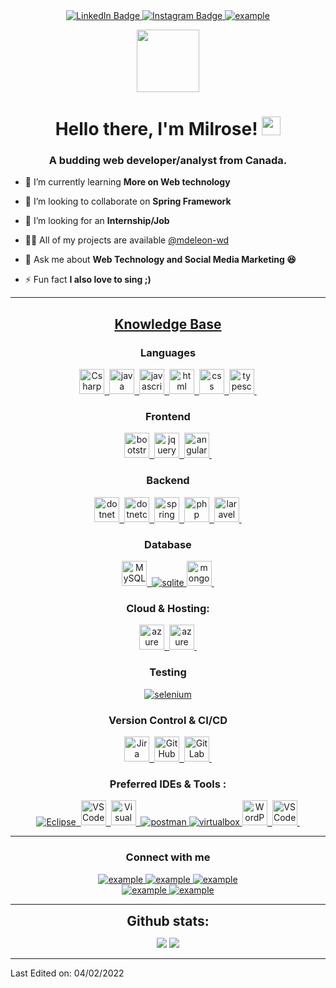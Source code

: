 

<div id="header" align="center">
    <div id="badges" >
    <a href="https://www.linkedin.com/in/milrose-d-062869197/">
      <img src="https://img.shields.io/badge/LinkedIn-blue?style=for-the-badge&logo=linkedin&logoColor=white" alt="LinkedIn Badge"/>
    </a>
    <a href="https://www.instagram.com/milrosejourney/">
      <img src="https://img.shields.io/badge/Instagram-red?style=for-the-badge&logo=instagram" alt="Instagram Badge"/>
    </a>
    <a href="https://twitter.com/iamesorlim" target="_blank">
      <img src="https://img.shields.io/badge/Twitter-1DA1F2.svg?style=for-the-badge&logo=twitter&logoColor=white" alt="example"/>
    </a>
    
  </div>
</div>
<p align="center">
   <img src="https://media.giphy.com/media/gUMwdDdaZzkHhJOlNj/giphy.gif" width="100"/>
</p>

<h1 align="center">Hello there, I'm Milrose! <img width="30px" src="https://raw.githubusercontent.com/iampavangandhi/iampavangandhi/master/gifs/Hi.gif"></h1>
<h3 font-size="20" align="center">A budding web developer/analyst from Canada.</h3>


- 🌱 I’m currently learning **More on Web technology** 

- 👯 I’m looking to collaborate on **Spring Framework**

- 🤝 I’m looking for an **Internship/Job**

- 👨‍💻 All of my projects are available [@mdeleon-wd](github.com/mdeleon-wd)

- 💬 Ask me about **Web Technology and Social Media Marketing 😆**

- ⚡ Fun fact **I also love to sing ;)**

---

<h2 align="center"><u><b>Knowledge Base</b></u></h2>
<h3 align="center">Languages</h3>
<p align="center">
  <a href="https://www.cprogramming.com/" target="_blank"> 
   <img src="https://github.com/mdleon-wd/devicon/blob/master/icons/csharp/csharp-original.svg" title="Csharp"  alt="Csharp" width="40" height="40"/>&nbsp;
  </a>
  <a href="https://www.java.com" target="_blank"> 
    <img src="https://github.com/mdleon-wd/devicon/blob/master/icons/java/java-original.svg" title="Java" alt="java" width="40" height="40"/>&nbsp;
  </a>
  <a href="https://developer.mozilla.org/en-US/docs/Web/JavaScript" target="_blank"> 
    <img src="https://github.com/mdleon-wd/devicon/blob/master/icons/javascript/javascript-original.svg" title="Java" alt="javascript" width="40" height="40"/>&nbsp;
  </a>
  <a href="https://www.w3.org/html/" target="_blank"> 
    <img src="https://github.com/mdleon-wd/devicon/blob/master/icons/html5/html5-original.svg" title="Html5" alt="html" width="40" height="40"/>&nbsp;
  </a>
  <a href="https://www.w3schools.com/css/" target="_blank">
    <img src="https://github.com/mdleon-wd/devicon/blob/master/icons/css3/css3-original.svg" title="CSS" alt="css" width="40" height="40"/>&nbsp;
  </a>
  <a href="https://www.typescriptlang.org/" target="_blank"> 
    <img src="https://github.com/mdleon-wd/devicon/blob/master/icons/typescript/typescript-original.svg" title="TypeScript" alt="typescript" width="40" height="40"/>&nbsp;
  </a>
</p>

<h3 align="center">Frontend</h3>
<p align="center">
   <a href="https://getbootstrap.com" target="_blank">
     <img src="https://github.com/mdleon-wd/devicon/blob/master/icons/bootstrap/bootstrap-original.svg" title="Bootstrap" alt="bootstrap" width="40" height="40"/>&nbsp;
  </a>
  <a href="https://jquery.com/" target="_blank">
     <img src="https://github.com/mdleon-wd/devicon/blob/master/icons/jquery/jquery-original-wordmark.svg" title="JQuery" alt="jquery" width="40" height="40"/>&nbsp;
  </a>
   <a href="https://angular.io" target="_blank">
    <img src="https://github.com/mdleon-wd/devicon/blob/master/icons/angularjs/angularjs-original.svg" title="Angular" alt="angular" width="40" height="40"/>&nbsp;
  </a>
</p>

<h3 align="center">Backend</h3>
<p align="center">
  <a href="https://dotnet.microsoft.com/en-us/learn/dotnet/what-is-dotnet/" target="_blank"> 
    <img src="https://github.com/mdleon-wd/devicon/blob/master/icons/dot-net/dot-net-original-wordmark.svg" title="dotnet"  alt="dotnet" width="40" height="40"/>&nbsp; 
  </a>
  <a href="https://dotnet.microsoft.com/en-us/learn/dotnet/what-is-dotnet/" target="_blank"> 
    <img src="https://github.com/mdleon-wd/devicon/blob/master/icons/dotnetcore/dotnetcore-original.svg" title="dotnetcore"  alt="dotnetcore" width="40" height="40"/>&nbsp; 
  </a>
  <a href="https://spring.io/" target="_blank"> 
    <img src="https://github.com/mdleon-wd/devicon/blob/master/icons/spring/spring-original.svg" title="Spring"  alt="spring" width="40" height="40"/>&nbsp; 
  </a>
  <a href="https://php.net/" target="_blank"> 
    <img src="https://github.com/mdleon-wd/devicon/blob/master/icons/php/php-original.svg" title="PHP" alt="php" width="40" height="40"/>&nbsp;
  </a>
  <a href="https://laravel.com/" target="_blank"> 
     <img src="https://github.com/mdleon-wd/devicon/blob/master/icons/laravel/laravel-plain-wordmark.svg" title="Laravel" alt="laravel" width="40" height="40"/>&nbsp;
  </a>
</p>

<h3 align="center">Database</h3>
<p align="center">
  <a href="https://www.mysql.com/" target="_blank"> 
    <img src="https://github.com/mdleon-wd/devicon/blob/master/icons/mysql/mysql-original.svg" title="MySQL"  alt="MySQL" width="40" height="40"/>&nbsp;
  </a>
  <a href="https://www.sqlite.org/" target="_blank"> 
    <img src="https://img.shields.io/badge/sqlite-003B57.svg?style=for-the-badge&logo=sqlite&logoColor=white"
      alt="sqlite"/> 
  </a>
  <a href="https://www.mongodb.com/" target="_blank"> 
     <img src="https://github.com/mdleon-wd/devicon/blob/master/icons/mongodb/mongodb-plain-wordmark.svg" title="MongoDB"  alt="mongodb" width="40" height="40"/>&nbsp; 
  </a> 
</p>

<h3 align="center">Cloud & Hosting:</h3>
<p align="center">
  <a href="https://azure.microsoft.com/en-in/" target="_blank">
    <img src="https://github.com/mdleon-wd/devicon/blob/master/icons/azure/azure-original.svg" title="Azure"  alt="azure" width="40" height="40"/>&nbsp; 
  </a>
  <a href="https://aws.amazon.com/" target="_blank">
    <img src="https://github.com/mdleon-wd/devicon/blob/master/icons/amazonwebservices/amazonwebservices-original-wordmark.svg" title="Azure"  alt="azure" width="40" height="40"/>&nbsp; 
  </a>
</p>

<h3 align="center">Testing</h3>
<p align="center"> 
  <a href="https://www.soapui.org/" target="_blank"> 
    <img src="https://img.shields.io/badge/soapui-ffe135.svg?style=for-the-badge&logo=soapui&logoColor=white"
      alt="selenium" /> 
  </a> 
</p>

<h3 align="center">Version Control & CI/CD</h3>
<p align="center">
  <a href="https://www.atlassian.com/agile/tutorials" target="_blank">
     <img src="https://github.com/mdleon-wd/devicon/blob/master/icons/jira/jira-original.svg" title="Jira" **alt="jira" width="40" height="40"/>&nbsp
  </a>
  <a href="https://github.com/mdleon_wd" target="_blank">
   <img src="https://github.com/mdleon-wd/devicon/blob/master/icons/github/github-original.svg" title="GitHub" **alt="github" width="40" height="40"/>&nbsp
  </a>
  <a href="https://gitlab.com/milrosedl" target="_blank">
    <img src="https://github.com/mdleon-wd/devicon/blob/master/icons/gitlab/gitlab-original.svg" title="GitLab" **alt="gitlab" width="40" height="40"/>&nbsp
  </a>
</p>

<h3 align="center">Preferred IDEs  & Tools :</h3>
<p align="center"> 
  <a href="https://eclipse.org" target="_blank">
    <img src="https://img.shields.io/badge/eclipse-orange.svg?style=for-the-badge&logo=eclipse&logoColor=white" title="Eclipse" **alt="eclipse" />&nbsp
  </a>
  <a href="https://code.visualstudio.com/" target="_blank">
    <img src="https://github.com/mdleon-wd/devicon/blob/master/icons/vscode/vscode-original.svg" title="VS Code" **alt="vscode" width="40" height="40"/>&nbsp
  </a>
   <a href="https://code.visualstudio.com/" target="_blank">
    <img src="https://github.com/mdleon-wd/devicon/blob/master/icons/visualstudio/visualstudio-plain.svg" title="Visual Studio" **alt="visual studio" width="40"            height="40"/>&nbsp
  </a>
  <a href="https://postman.com" target="_blank"> 
    <img src="https://img.shields.io/badge/postman-FF6C37.svg?style=for-the-badge&logo=postman&logoColor=white" alt="postman"/>
  </a>
  <a href="https://www.virtualbox.org/" target="_blank">
    <img src="https://img.shields.io/badge/virtualbox-183A61.svg?style=for-the-badge&logo=virtualbox&logoColor=white"
      alt="virtualbox"/>
  </a>
  <a href="https://wordpress.com" target="_blank"> 
     <img src="https://github.com/mdleon-wd/devicon/blob/master/icons/wordpress/wordpress-original.svg" title="WordPress" **alt="wordpress" width="40" height="40"/>&nbsp
  </a>
  <a href="https://postman.com" target="_blank"> 
     <img src="https://github.com/mdleon-wd/devicon/blob/master/icons/vscode/vscode-original.svg" title="VS Code" **alt="vscode" width="40" height="40"/>&nbsp
  </a>
</p>

----

<h3 align="center">Connect with me</h3>

<div style="margin-top:10px" align="center">
  <div>
    <a  href="https://dev.to/example" target="_blank">
      <img src="https://img.shields.io/badge/DEV.to-0A0A0A.svg?style=for-the-badge&logo=devdotto&logoColor=white" alt="example"/>
    </a>
    <a href="https://medium.com/@example" target="_blank">
      <img src="https://img.shields.io/badge/medium-000000.svg?style=for-the-badge&logo=medium&logoColor=white" alt="example"/>
    </a>
    <a href="https://codepen.io/@example" target="_blank">
      <img src="https://img.shields.io/badge/Codepen-000000.svg?style=for-the-badge&logo=codepen&logoColor=white" alt="example"/>
    </a>
  </div>
  <div>
    <a  href="https://www.linkedin.com/in/milrose-d-062869197/" target="_blank">
      <img src="https://img.shields.io/badge/Linked%20In-0A66C2.svg?style=for-the-badge&logo=linkedin&logoColor=white" alt="example"/>
    </a>
    <a href="https://twitter.com/iamesorlim" target="_blank">
      <img src="https://img.shields.io/badge/Twitter-1DA1F2.svg?style=for-the-badge&logo=twitter&logoColor=white" alt="example"/>
    </a>
  </div>
</div>

----

<div align="center">
<h2 align="center" style="margin: 5px 10px;">Github stats:</h2> 

[![](https://github-readme-stats.vercel.app/api?username=mdleon-wd&show_icons=true&theme=calm&hide_border=true&locale=en)](https://github.com/mdleon-wd)
[![](https://github-readme-streak-stats.herokuapp.com/?user=mdleon-wd&theme=calm&hide_border=true)](https://github.com/mdleon-wd)
</div>

------

Last Edited on: 04/02/2022



